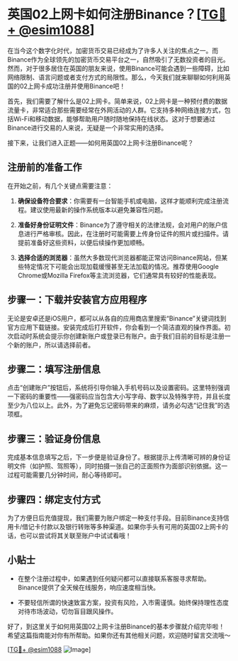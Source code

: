 # 英国02上网卡如何注册Binance？[[TG💪+ @esim1088](https://t.me/s/esim1088)]

在当今这个数字化时代，加密货币交易已经成为了许多人关注的焦点之一。而Binance作为全球领先的加密货币交易平台之一，自然吸引了无数投资者的目光。然而，对于很多居住在英国的朋友来说，使用Binance可能会遇到一些障碍，比如网络限制、语言问题或者支付方式的局限性。那么，今天我们就来聊聊如何利用英国的02上网卡成功注册并使用Binance吧！

首先，我们需要了解什么是02上网卡。简单来说，02上网卡是一种预付费的数据流量卡，非常适合那些需要经常在外网活动的人群。它支持多种网络连接方式，包括Wi-Fi和移动数据，能够帮助用户随时随地保持在线状态。这对于想要通过Binance进行交易的人来说，无疑是一个非常实用的选择。

接下来，让我们进入正题——如何用英国02上网卡注册Binance呢？

## 注册前的准备工作

在开始之前，有几个关键点需要注意：

1. **确保设备符合要求**：你需要有一台智能手机或电脑，这样才能顺利完成注册流程。建议使用最新的操作系统版本以避免兼容性问题。
   
2. **准备好身份证明文件**：Binance为了遵守相关的法律法规，会对用户的账户信息进行严格审核。因此，在注册时可能需要上传身份证件的照片或扫描件。请提前准备好这些资料，以便后续操作更加顺畅。

3. **选择合适的浏览器**：虽然大多数现代浏览器都能正常访问Binance网站，但某些特定情况下可能会出现加载缓慢甚至无法加载的情况。推荐使用Google Chrome或Mozilla Firefox等主流浏览器，它们通常具有较好的性能表现。

## 步骤一：下载并安装官方应用程序

无论是安卓还是iOS用户，都可以从各自的应用商店里搜索“Binance”关键词找到官方应用下载链接。安装完成后打开软件，你会看到一个简洁直观的操作界面。初次启动时系统会提示你创建新账户或登录已有账户。由于我们目前的目标是注册一个新的账户，所以请选择前者。

## 步骤二：填写注册信息

点击“创建账户”按钮后，系统将引导你输入手机号码以及设置密码。这里特别强调一下密码的重要性——强密码应当包含大小写字母、数字以及特殊字符，并且长度至少为八位以上。此外，为了避免忘记密码带来的麻烦，请务必勾选“记住我”的选项框。

## 步骤三：验证身份信息

完成基本信息填写之后，下一步便是验证身份了。根据提示上传清晰可辨的身份证明文件（如护照、驾照等），同时拍摄一张自己的正面照作为面部识别依据。这一过程可能需要几分钟时间，耐心等待即可。

## 步骤四：绑定支付方式

为了方便日后充值提现，我们需要为账户绑定一种支付手段。目前Binance支持信用卡/借记卡付款以及银行转账等多种渠道。如果你手头有可用的英国02上网卡的话，也可以尝试将其关联至账户中试试看哦！

## 小贴士

- 在整个注册过程中，如果遇到任何疑问都可以直接联系客服寻求帮助。Binance提供了全天候在线服务，响应速度相当快。
  
- 不要轻信所谓的快速致富方案，投资有风险，入市需谨慎。始终保持理性态度对待市场波动，切勿盲目跟风操作。

好了，到这里关于如何用英国02上网卡注册Binance的基本步骤就介绍完毕啦！希望这篇指南能对你有所帮助。如果你还有其他相关问题，欢迎随时留言交流哦～

[[TG💪+ @esim1088](https://t.me/s/esim1088) ![Image](https://i.postimg.cc/4NQfJmqS/Snipaste-2025-05-13-00-14-12.png)]